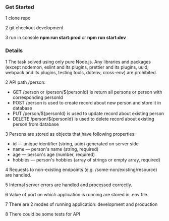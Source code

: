 ### Get Started

1 clone repo

2 git checkout development

3 run in console **npm run start:prod** or **npm run start:dev**

### Details

1 The task solved using only pure Node.js. Any libraries and packages (except nodemon, eslint and its plugins, prettier and its plugins, uuid, webpack and its plugins, testing tools, dotenv, cross-env) are prohibited.

2 API path /person:
 - GET /person or /person/${personId} is return all persons or person with corresponding personId
 - POST /person is used to create record about new person and store it in database
 - PUT /person/${personId} is used to update record about existing person
 - DELETE /person/${personId} is used to delete record about existing person from database

3 Persons are stored as objects that have following properties:
 - id — unique identifier (string, uuid) generated on server side
 - name — person's name (string, required)
 - age — person's age (number, required)
 - hobbies — person's hobbies (array of strings or empty array, required)

4 Requests to non-existing endpoints (e.g. /some-non/existing/resource) are handled.

5 Internal server errors are handled and processed correctly.

6 Value of port on which application is running are stored in .env file.

7 There are 2 modes of running application: development and production

8 There could be some tests for API
